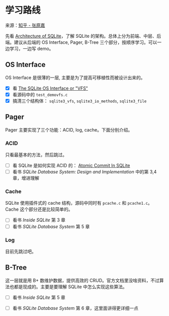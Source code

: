 # 学习路线

来源：[知乎 - 张原嘉](https://www.zhihu.com/question/22819578/answer/62544197)

先看 [Architecture of SQLite](https://link.zhihu.com/?target=http%3A//www.sqlite.org/arch.html)，了解 SQLite 的架构。总体上分为前端、中层、后端。建议从后端的 OS Interface, Pager, B-Tree 三个部分，按顺序学习。可以一边学习，一边写 demo。

## OS Interface

OS Interface 是很薄的一层, 主要是为了提高可移植性而被设计出来的。

- [x] 看 [The SQLite OS Interface or "VFS"](https://www.sqlite.org/vfs.html)
- [x] 看源码中的 `test_demovfs.c`
- [x] 搞清三个结构体： `sqlite3_vfs`, `sqlite3_io_methods`, `sqlite3_file`

## Pager

Pager 主要实现了三个功能：ACID, log, cache。下面分别介绍。

### ACID

只看最基本的方法，然后跳过。

+ [ ] 看 SQLite 是如何实现 ACID 的： [Atomic Commit In SQLite](https://www.sqlite.org/atomiccommit.html)
+ [ ] 看书 _SQLite Database System: Design and Implementation_ 中的第 3,4 章，增进理解

### Cache

SQLite 使用插件式的 cache 结构，源码中同时有 `pcache.c` 和 `pcache1.c`。Cache 这个部分还是比较简单的。

+ [ ] 看书 _Inside SQLite_ 第 3 章
+ [ ] 看书 _SQLite Database System_ 第 5 章

### Log

目前先跳过吧。

## B-Tree

这一层就是用 B+ 数维护数据，提供高效的 CRUD。官方文档里没啥资料，不过算法也都是现成的。主要是要理解 SQLite 中怎么实现这些算法。

+ [ ] 看书 _Inside SQLite_ 第 5 章
+ [ ] 看书 _SQLite Database System_ 第 6 章，这里面讲得更详细一点

